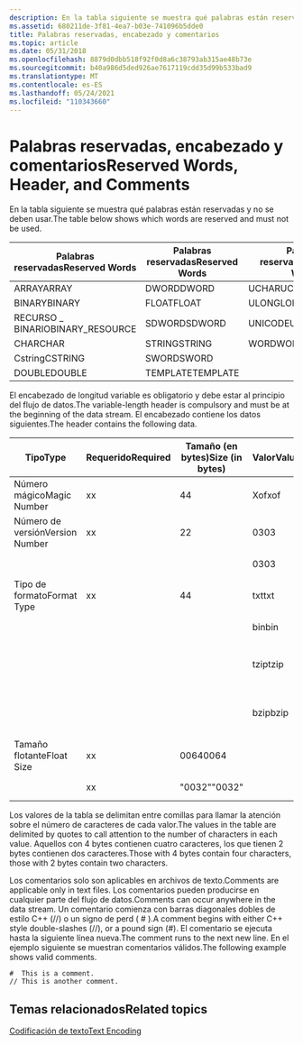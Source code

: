 ```yaml
---
description: En la tabla siguiente se muestra qué palabras están reservadas y no se deben usar.
ms.assetid: 680211de-3f81-4ea7-b03e-741096b5dde0
title: Palabras reservadas, encabezado y comentarios
ms.topic: article
ms.date: 05/31/2018
ms.openlocfilehash: 8879d0dbb518f92f0d8a6c38793ab315ae48b73e
ms.sourcegitcommit: b40a986d5ded926ae7617119cdd35d99b533bad9
ms.translationtype: MT
ms.contentlocale: es-ES
ms.lasthandoff: 05/24/2021
ms.locfileid: "110343660"
---
```

# <a name="reserved-words-header-and-comments"></a><span data-ttu-id="5c8ca-103">Palabras reservadas, encabezado y comentarios</span><span class="sxs-lookup"><span data-stu-id="5c8ca-103">Reserved Words, Header, and Comments</span></span>

<span data-ttu-id="5c8ca-104">En la tabla siguiente se muestra qué palabras están reservadas y no se deben usar.</span><span class="sxs-lookup"><span data-stu-id="5c8ca-104">The table below shows which words are reserved and must not be used.</span></span>

| <span data-ttu-id="5c8ca-105">Palabras reservadas</span><span class="sxs-lookup"><span data-stu-id="5c8ca-105">Reserved Words</span></span> | <span data-ttu-id="5c8ca-106">Palabras reservadas</span><span class="sxs-lookup"><span data-stu-id="5c8ca-106">Reserved Words</span></span> | <span data-ttu-id="5c8ca-107">Palabras reservadas</span><span class="sxs-lookup"><span data-stu-id="5c8ca-107">Reserved Words</span></span>|
|------------------|----------|-----------|
| <span data-ttu-id="5c8ca-108">ARRAY</span><span class="sxs-lookup"><span data-stu-id="5c8ca-108">ARRAY</span></span>            | <span data-ttu-id="5c8ca-109">DWORD</span><span class="sxs-lookup"><span data-stu-id="5c8ca-109">DWORD</span></span>    | <span data-ttu-id="5c8ca-110">UCHAR</span><span class="sxs-lookup"><span data-stu-id="5c8ca-110">UCHAR</span></span>     |
| <span data-ttu-id="5c8ca-111">BINARY</span><span class="sxs-lookup"><span data-stu-id="5c8ca-111">BINARY</span></span>           | <span data-ttu-id="5c8ca-112">FLOAT</span><span class="sxs-lookup"><span data-stu-id="5c8ca-112">FLOAT</span></span>    | <span data-ttu-id="5c8ca-113">ULONGLONG</span><span class="sxs-lookup"><span data-stu-id="5c8ca-113">ULONGLONG</span></span> |
| <span data-ttu-id="5c8ca-114">RECURSO \_ BINARIO</span><span class="sxs-lookup"><span data-stu-id="5c8ca-114">BINARY\_RESOURCE</span></span> | <span data-ttu-id="5c8ca-115">SDWORD</span><span class="sxs-lookup"><span data-stu-id="5c8ca-115">SDWORD</span></span>   | <span data-ttu-id="5c8ca-116">UNICODE</span><span class="sxs-lookup"><span data-stu-id="5c8ca-116">UNICODE</span></span>   |
| <span data-ttu-id="5c8ca-117">CHAR</span><span class="sxs-lookup"><span data-stu-id="5c8ca-117">CHAR</span></span>             | <span data-ttu-id="5c8ca-118">STRING</span><span class="sxs-lookup"><span data-stu-id="5c8ca-118">STRING</span></span>   | <span data-ttu-id="5c8ca-119">WORD</span><span class="sxs-lookup"><span data-stu-id="5c8ca-119">WORD</span></span>      |
| <span data-ttu-id="5c8ca-120">Cstring</span><span class="sxs-lookup"><span data-stu-id="5c8ca-120">CSTRING</span></span>          | <span data-ttu-id="5c8ca-121">SWORD</span><span class="sxs-lookup"><span data-stu-id="5c8ca-121">SWORD</span></span>    |           |
| <span data-ttu-id="5c8ca-122">DOUBLE</span><span class="sxs-lookup"><span data-stu-id="5c8ca-122">DOUBLE</span></span>           | <span data-ttu-id="5c8ca-123">TEMPLATE</span><span class="sxs-lookup"><span data-stu-id="5c8ca-123">TEMPLATE</span></span> |           |



 

<span data-ttu-id="5c8ca-124">El encabezado de longitud variable es obligatorio y debe estar al principio del flujo de datos.</span><span class="sxs-lookup"><span data-stu-id="5c8ca-124">The variable-length header is compulsory and must be at the beginning of the data stream.</span></span> <span data-ttu-id="5c8ca-125">El encabezado contiene los datos siguientes.</span><span class="sxs-lookup"><span data-stu-id="5c8ca-125">The header contains the following data.</span></span>



| <span data-ttu-id="5c8ca-126">Tipo</span><span class="sxs-lookup"><span data-stu-id="5c8ca-126">Type</span></span>           | <span data-ttu-id="5c8ca-127">Requerido</span><span class="sxs-lookup"><span data-stu-id="5c8ca-127">Required</span></span> | <span data-ttu-id="5c8ca-128">Tamaño (en bytes)</span><span class="sxs-lookup"><span data-stu-id="5c8ca-128">Size (in bytes)</span></span> | <span data-ttu-id="5c8ca-129">Valor</span><span class="sxs-lookup"><span data-stu-id="5c8ca-129">Value</span></span> | <span data-ttu-id="5c8ca-130">Descripción</span><span class="sxs-lookup"><span data-stu-id="5c8ca-130">Description</span></span>                  |
|----------------|----------|-----------------|-------|------------------------------|
| <span data-ttu-id="5c8ca-131">Número mágico</span><span class="sxs-lookup"><span data-stu-id="5c8ca-131">Magic Number</span></span>   | <span data-ttu-id="5c8ca-132">x</span><span class="sxs-lookup"><span data-stu-id="5c8ca-132">x</span></span>        | <span data-ttu-id="5c8ca-133">4</span><span class="sxs-lookup"><span data-stu-id="5c8ca-133">4</span></span>               | <span data-ttu-id="5c8ca-134">Xof</span><span class="sxs-lookup"><span data-stu-id="5c8ca-134">xof</span></span>   |                              |
| <span data-ttu-id="5c8ca-135">Número de versión</span><span class="sxs-lookup"><span data-stu-id="5c8ca-135">Version Number</span></span> | <span data-ttu-id="5c8ca-136">x</span><span class="sxs-lookup"><span data-stu-id="5c8ca-136">x</span></span>        | <span data-ttu-id="5c8ca-137">2</span><span class="sxs-lookup"><span data-stu-id="5c8ca-137">2</span></span>               | <span data-ttu-id="5c8ca-138">03</span><span class="sxs-lookup"><span data-stu-id="5c8ca-138">03</span></span>    | <span data-ttu-id="5c8ca-139">Versión principal 3</span><span class="sxs-lookup"><span data-stu-id="5c8ca-139">Major version 3</span></span>              |
|                |          |                 | <span data-ttu-id="5c8ca-140">03</span><span class="sxs-lookup"><span data-stu-id="5c8ca-140">03</span></span>    | <span data-ttu-id="5c8ca-141">Versión secundaria 3</span><span class="sxs-lookup"><span data-stu-id="5c8ca-141">Minor version 3</span></span>              |
| <span data-ttu-id="5c8ca-142">Tipo de formato</span><span class="sxs-lookup"><span data-stu-id="5c8ca-142">Format Type</span></span>    | <span data-ttu-id="5c8ca-143">x</span><span class="sxs-lookup"><span data-stu-id="5c8ca-143">x</span></span>        | <span data-ttu-id="5c8ca-144">4</span><span class="sxs-lookup"><span data-stu-id="5c8ca-144">4</span></span>               | <span data-ttu-id="5c8ca-145">txt</span><span class="sxs-lookup"><span data-stu-id="5c8ca-145">txt</span></span>   | <span data-ttu-id="5c8ca-146">Archivo de texto</span><span class="sxs-lookup"><span data-stu-id="5c8ca-146">Text File</span></span>                    |
|                |          |                 | <span data-ttu-id="5c8ca-147">bin</span><span class="sxs-lookup"><span data-stu-id="5c8ca-147">bin</span></span>   | <span data-ttu-id="5c8ca-148">Archivo binario</span><span class="sxs-lookup"><span data-stu-id="5c8ca-148">Binary file</span></span>                  |
|                |          |                 | <span data-ttu-id="5c8ca-149">tzip</span><span class="sxs-lookup"><span data-stu-id="5c8ca-149">tzip</span></span>  | <span data-ttu-id="5c8ca-150">Archivo de texto comprimido MSZip</span><span class="sxs-lookup"><span data-stu-id="5c8ca-150">MSZip compressed text file</span></span>   |
|                |          |                 | <span data-ttu-id="5c8ca-151">bzip</span><span class="sxs-lookup"><span data-stu-id="5c8ca-151">bzip</span></span>  | <span data-ttu-id="5c8ca-152">Archivo binario comprimido de MSZip</span><span class="sxs-lookup"><span data-stu-id="5c8ca-152">MSZip compressed binary file</span></span> |
| <span data-ttu-id="5c8ca-153">Tamaño flotante</span><span class="sxs-lookup"><span data-stu-id="5c8ca-153">Float Size</span></span>     | <span data-ttu-id="5c8ca-154">x</span><span class="sxs-lookup"><span data-stu-id="5c8ca-154">x</span></span>        | <span data-ttu-id="5c8ca-155">0064</span><span class="sxs-lookup"><span data-stu-id="5c8ca-155">0064</span></span>            |       | <span data-ttu-id="5c8ca-156">Flotantes de 64 bits</span><span class="sxs-lookup"><span data-stu-id="5c8ca-156">64-bit floats</span></span>                |
|                | <span data-ttu-id="5c8ca-157">x</span><span class="sxs-lookup"><span data-stu-id="5c8ca-157">x</span></span>        | <span data-ttu-id="5c8ca-158">"0032"</span><span class="sxs-lookup"><span data-stu-id="5c8ca-158">"0032"</span></span>          |       | <span data-ttu-id="5c8ca-159">Flotantes de 32 bits</span><span class="sxs-lookup"><span data-stu-id="5c8ca-159">32-bit floats</span></span>                |



 

<span data-ttu-id="5c8ca-160">Los valores de la tabla se delimitan entre comillas para llamar la atención sobre el número de caracteres de cada valor.</span><span class="sxs-lookup"><span data-stu-id="5c8ca-160">The values in the table are delimited by quotes to call attention to the number of characters in each value.</span></span> <span data-ttu-id="5c8ca-161">Aquellos con 4 bytes contienen cuatro caracteres, los que tienen 2 bytes contienen dos caracteres.</span><span class="sxs-lookup"><span data-stu-id="5c8ca-161">Those with 4 bytes contain four characters, those with 2 bytes contain two characters.</span></span>

<span data-ttu-id="5c8ca-162">Los comentarios solo son aplicables en archivos de texto.</span><span class="sxs-lookup"><span data-stu-id="5c8ca-162">Comments are applicable only in text files.</span></span> <span data-ttu-id="5c8ca-163">Los comentarios pueden producirse en cualquier parte del flujo de datos.</span><span class="sxs-lookup"><span data-stu-id="5c8ca-163">Comments can occur anywhere in the data stream.</span></span> <span data-ttu-id="5c8ca-164">Un comentario comienza con barras diagonales dobles de estilo C++ (//) o un signo de perd ( \# ).</span><span class="sxs-lookup"><span data-stu-id="5c8ca-164">A comment begins with either C++ style double-slashes (//), or a pound sign (\#).</span></span> <span data-ttu-id="5c8ca-165">El comentario se ejecuta hasta la siguiente línea nueva.</span><span class="sxs-lookup"><span data-stu-id="5c8ca-165">The comment runs to the next new line.</span></span> <span data-ttu-id="5c8ca-166">En el ejemplo siguiente se muestran comentarios válidos.</span><span class="sxs-lookup"><span data-stu-id="5c8ca-166">The following example shows valid comments.</span></span>


```
#  This is a comment.
// This is another comment.
```



## <a name="related-topics"></a><span data-ttu-id="5c8ca-167">Temas relacionados</span><span class="sxs-lookup"><span data-stu-id="5c8ca-167">Related topics</span></span>

<dl> <dt>

[<span data-ttu-id="5c8ca-168">Codificación de texto</span><span class="sxs-lookup"><span data-stu-id="5c8ca-168">Text Encoding</span></span>](text-encoding.md)
</dt> </dl>

 

 



